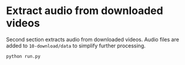 # Extract audio from downloaded videos

Second section extracts audio from downloaded videos. 
Audio files are added to `10-download/data` to simplify further 
processing.

```
python run.py
```
